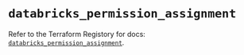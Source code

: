 # `databricks_permission_assignment`

Refer to the Terraform Registory for docs: [`databricks_permission_assignment`](https://registry.terraform.io/providers/databricks/databricks/1.21.0/docs/resources/permission_assignment).
